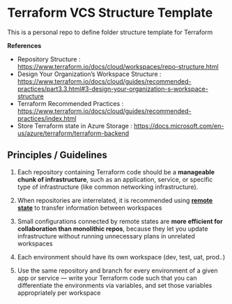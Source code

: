 # Terraform VCS Structure Template 

This is a personal repo to define folder structure template for Terraform 

**References**
- Repository Structure : <https://www.terraform.io/docs/cloud/workspaces/repo-structure.html>
- Design Your Organization’s Workspace Structure : https://www.terraform.io/docs/cloud/guides/recommended-practices/part3.3.html#3-design-your-organization-s-workspace-structure
- Terraform Recommended Practices : https://www.terraform.io/docs/cloud/guides/recommended-practices/index.html
- Store Terraform state in Azure Storage : https://docs.microsoft.com/en-us/azure/terraform/terraform-backend

## Principles / Guidelines

1. Each repository containing Terraform code should be a **manageable chunk of infrastructure**, such as an application, service, or specific type of infrastructure (like common networking infrastructure).

2. When repositories are interrelated, it is recommended using **<a href="https://www.terraform.io/docs/providers/terraform/d/remote_state.html" target="_blank">remote state</a>** to transfer information between workspaces

3. Small configurations connected by remote states are **more efficient for collaboration than monolithic repos**, because they let you update infrastructure without running unnecessary plans in unrelated workspaces

4. Each environment should have its own workspace (dev, test, uat, prod..)

5. Use the same repository and branch for every environment of a given app or service — write your Terraform code such that you can differentiate the environments via variables, and set those variables appropriately per workspace





